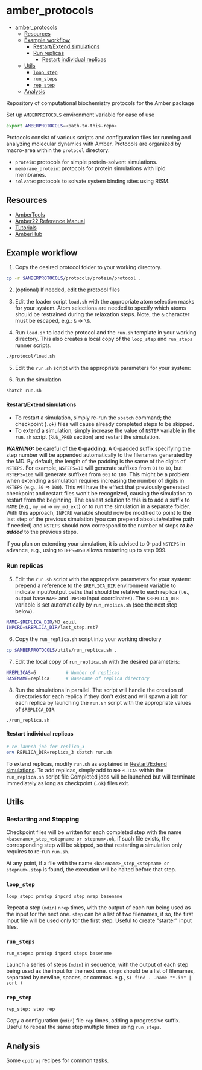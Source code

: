 # amber_protocols

<!--toc:start-->
- [amber_protocols](#amberprotocols)
  - [Resources](#resources)
  - [Example workflow](#example-workflow)
      - [Restart/Extend simulations](#restartextend-simulations)
    - [Run replicas](#run-replicas)
      - [Restart individual replicas](#restart-individual-replicas)
  - [Utils](#utils)
    - [`loop_step`](#loopstep)
    - [`run_steps`](#runsteps)
    - [`rep_step`](#repstep)
  - [Analysis](#analysis)
<!--toc:end-->

Repository of computational biochemistry protocols for the Amber package

Set up `AMBERPROTOCOLS` environment variable for ease of use

```bash
export AMBERPROTOCOLS=<path-to-this-repo>
```

Protocols consist of various scripts and configuration files for running and
analyzing molecular dynamics with Amber. Protocols are organized by macro-area
within the `protocol` directory:

- `protein`: protocols for simple protein-solvent simulations.
- `membrane_protein`: protocols for protein simulations with lipid membranes.
- `solvate`: protocols to solvate system binding sites using RISM.

## Resources

- [AmberTools](http://ambermd.org/AmberTools.php)
- [Amber22 Reference Manual](http://ambermd.org/doc12/Amber22.pdf)
- [Tutorials](http://ambermd.org/tutorials/)
- [AmberHub](https://amberhub.chpc.utah.edu/)

## Example workflow

1. Copy the desired protocol folder to your working directory.

```bash
cp -r $AMBERPROTOCOLS/protocols/protein/protocol .
```

2. (optional) If needed, edit the protocol files

3. Edit the loader script `load.sh` with the appropriate atom selection masks
   for your system. Atom selections are needed to specify which atoms should be
   restrained during the relaxation steps. Note, the `&` character must be
   escaped, e.g.: `&` → `\&`.

4. Run `load.sh` to load the protocol and the `run.sh` template in your working
   directory. This also creates a local copy of the `loop_step` and `run_steps`
   runner scripts.

```bash
./protocol/load.sh
```

5. Edit the `run.sh` script with the appropriate parameters for your system:

6. Run the simulation

```bash
sbatch run.sh
```

#### Restart/Extend simulations

- To restart a simulation, simply re-run the `sbatch` command; the checkpoint
  (`.ok`) files will cause already completed steps to be skipped.
- To extend a simulation, simply increase the value of `NSTEP` variable in the
  `run.sh` script (`RUN_PROD` section) and restart the simulation.

**_WARNING:_** be careful of the **0-padding**. A 0-padded suffix specifying
the step number will be appended automatically to the filenames generated by
the MD. By default, the length of the padding is the same of the digits of
`NSTEPS`. For example, `NSTEPS=10` will generate suffixes from `01` to `10`,
but `NSTEPS=100` will generate suffixes from `001` to `100`. This might be a
problem when extending a simulation requires increasing the number of digits in
`NSTEPS` (e.g., `50` ⇒ `100`). This will have the effect that previously
generated checkpoint and restart files won't be recognized, causing the
simulation to restart from the beginning. The easiest solution to this is to
add a suffix to `NAME` (e.g., `my_md` ⇒ `my_md_ext`) or to run the simulation
in a separate folder. With this approach, `INPCRD` variable should now be
modified to point to the last step of the previous simulation (you can prepend
absolute/relative path if needed) and `NSTEPS` should now correspond to the
number of steps **_to be added_** to the previous steps.

If you plan on extending your simulation, it is advised to 0-pad `NSTEPS` in
advance, e.g., using `NSTEPS=050` allows restarting up to step 999.

### Run replicas

5. Edit the `run.sh` script with the appropriate parameters for your system:
   prepend a reference to the `$REPLICA_DIR` environment variable
   to indicate input/output paths that should be relative to each replica
   (i.e., output base `NAME` and `INPCRD` input coordinates).
   The `$REPLICA_DIR` variable is set automatically by `run_replica.sh` (see the next step below).

```bash
NAME=$REPLICA_DIR/MD_equil
INPCRD=$REPLICA_DIR/last_step.rst7
```

6. Copy the `run_replica.sh` script into your working directory

```bash
cp $AMBERPROTOCOLS/utils/run_replica.sh .
```

7. Edit the local copy of `run_replica.sh` with the desired parameters:

```bash
NREPLICAS=6           # Number of replicas
BASENAME=replica      # Basename of replica directory
```

8. Run the simulations in parallel. The script will handle the creation of
   directories for each replica if they don't exist and will spawn a job for
   each replica by launching the `run.sh` script with the appropriate values of
   `$REPLICA_DIR`.

```bash
./run_replica.sh
```

#### Restart individual replicas

```bash
# re-launch job for replica_3
env REPLICA_DIR=replica_3 sbatch run.sh
```

To extend replicas, modify `run.sh` as explained in [Restart/Extend
simulations](#restartextend-simulations). To add replicas, simply add to
`NREPLICAS` within the `run_replica.sh` script file Completed jobs will be
launched but will terminate immediately as long as checkpoint (`.ok`) files
exit.

## Utils

### Restarting and Stopping

Checkpoint files will be written for each completed step
with the name `<basename>_step_<stepname or stepnum>.ok`,
if such file exists, the corresponding step will be skipped,
so that restarting a simulation only requires to re-run `run.sh`.

At any point, if a file with the name `<basename>_step_<stepname or stepnum>.stop` is found,
the execution will be halted before that step.


### `loop_step`

`loop_step: prmtop inpcrd step nrep basename`

Repeat a step (`mdin`) `nrep` times,
with the output of each run being used as the input for the next one.
`step` can be a list of two filenames, if so, the first input file will be used
only for the first step. Useful to create "starter" input files.

### `run_steps`

`run_steps: prmtop inpcrd steps basename`

Launch a series of steps (`mdin`) in sequence,
with the output of each step being used as the input for the next one.
`steps` should be a list of filenames, separated by newline, spaces, or commas.
e.g., `$( find . -name "*.in" | sort )`

### `rep_step`

`rep_step: step rep`

Copy a configuration (`mdin`) file `rep` times, adding a progressive suffix.
Useful to repeat the same step multiple times using `run_steps`.

## Analysis

Some `cpptraj` recipes for common tasks.
